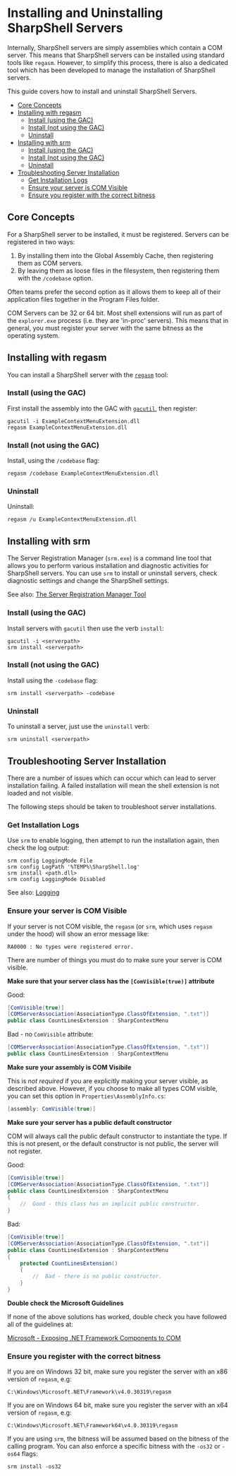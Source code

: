 # Installing and Uninstalling SharpShell Servers

Internally, SharpShell servers are simply assemblies which contain a COM server. This means that SharpShell servers can be installed using standard tools like `regasm`. However, to simplify this process, there is also a dedicated tool which has been developed to manage the installation of SharpShell servers.

This guide covers how to install and uninstall SharpShell Servers.


<!-- vim-markdown-toc GFM -->

* [Core Concepts](#core-concepts)
* [Installing with regasm](#installing-with-regasm)
    * [Install (using the GAC)](#install-using-the-gac)
    * [Install (not using the GAC)](#install-not-using-the-gac)
    * [Uninstall](#uninstall)
* [Installing with srm](#installing-with-srm)
    * [Install (using the GAC)](#install-using-the-gac-1)
    * [Install (not using the GAC)](#install-not-using-the-gac-1)
    * [Uninstall](#uninstall-1)
* [Troubleshooting Server Installation](#troubleshooting-server-installation)
    * [Get Installation Logs](#get-installation-logs)
    * [Ensure your server is COM Visible](#ensure-your-server-is-com-visible)
    * [Ensure you register with the correct bitness](#ensure-you-register-with-the-correct-bitness)

<!-- vim-markdown-toc -->

## Core Concepts

For a SharpShell server to be installed, it must be registered. Servers can be registered in two ways:

1. By installing them into the Global Assembly Cache, then registering them as COM servers.
2. By leaving them as loose files in the filesystem, then registering them with the `/codebase` option.

Often teams prefer the second option as it allows them to keep all of their application files together in the Program Files folder.

COM Servers can be 32 or 64 bit. Most shell extensions will run as part of the `explorer.exe` process (i.e. they are 'in-proc' servers). This means that in general, you must register your server with the same bitness as the operating system.

## Installing with regasm

You can install a SharpShell server with the [`regasm`](https://docs.microsoft.com/en-us/dotnet/framework/tools/regasm-exe-assembly-registration-tool) tool:

### Install (using the GAC)

First install the assembly into the GAC with [`gacutil`](https://docs.microsoft.com/en-us/dotnet/framework/app-domains/how-to-install-an-assembly-into-the-gac), then register:

```
gacutil -i ExampleContextMenuExtension.dll
regasm ExampleContextMenuExtension.dll
```

### Install (not using the GAC)

Install, using the `/codebase` flag:

```
regasm /codebase ExampleContextMenuExtension.dll
```

### Uninstall

Uninstall:

```
regasm /u ExampleContextMenuExtension.dll
```

## Installing with srm

The Server Registration Manager (`srm.exe`) is a command line tool that allows you to perform various installation and diagnostic activities for SharpShell servers. You can use `srm` to install or uninstall servers, check diagnostic settings and change the SharpShell settings.

See also: [The Server Registration Manager Tool](../srm/srm.md)

### Install (using the GAC)

Install servers with `gacutil` then use the verb `install`:

```
gacutil -i <serverpath>
srm install <serverpath>
```

### Install (not using the GAC)

Install using the `-codebase` flag:

```
srm install <serverpath> -codebase
```

### Uninstall

To uninstall a server, just use the `uninstall` verb:

```
srm uninstall <serverpath>
```

## Troubleshooting Server Installation

There are a number of issues which can occur which can lead to server installation failing. A failed installation will mean the shell extension is not loaded and not visible.

The following steps should be taken to troubleshoot server installations.

### Get Installation Logs

Use `srm` to enable logging, then attempt to run the installation again, then check the log output:

```
srm config LoggingMode File
srm config LogPath '%TEMP%\SharpShell.log'
srm install <path.dll>
srm config LoggingMode Disabled
```

See also: [Logging](../logging/logging.md)

### Ensure your server is COM Visible

If your server is not COM visible, the `regasm` (or `srm`, which uses `regasm` under the hood) will show an error message like:

```
RA0000 : No types were registered error.
```

There are number of things you must do to make sure your server is COM visible.

**Make sure that your server class has the `[ComVisible(true)]` attribute**

Good:

```csharp
[ComVisible(true)]
[COMServerAssociation(AssociationType.ClassOfExtension, ".txt")]
public class CountLinesExtension : SharpContextMenu
```

Bad - no `ComVisible` attribute:

```csharp
[COMServerAssociation(AssociationType.ClassOfExtension, ".txt")]
public class CountLinesExtension : SharpContextMenu
```

**Make sure your assembly is COM Visibile**

This is *not required* if you are explicitly making your server visible, as described above. However, if you choose to make all types COM visible, you can set this option in `Properties\AssemblyInfo.cs`:

```csharp
[assembly: ComVisible(true)]
```

**Make sure your server has a public default constructor**

COM will always call the public default constructor to instantiate the type. If this is not present, or the default constructor is not public, the server will not register.

Good:

```csharp
[ComVisible(true)]
[COMServerAssociation(AssociationType.ClassOfExtension, ".txt")]
public class CountLinesExtension : SharpContextMenu
{
    //  Good - this class has an implicit public constructor.
}
```

Bad:

```csharp
[ComVisible(true)]
[COMServerAssociation(AssociationType.ClassOfExtension, ".txt")]
public class CountLinesExtension : SharpContextMenu
{
    protected CountLinesExtension()
    {
        //  Bad - there is no public constructor.
    }
}
```

**Double check the Microsoft Guidelines**

If none of the above solutions has worked, double check you have followed all of the guidelines at:

[Microsoft - Exposing .NET Framework Components to COM](https://docs.microsoft.com/en-us/dotnet/framework/interop/exposing-dotnet-components-to-com)

### Ensure you register with the correct bitness

If you are on Windows 32 bit, make sure you register the server with an x86 version of `regasm`, e.g:  

```
C:\Windows\Microsoft.NET\Framework\v4.0.30319\regasm 
```

If you are on Windows 64 bit, make sure you register the server with an x64 version of `regasm`, e.g:

```
C:\Windows\Microsoft.NET\Framework64\v4.0.30319\regasm
```

If you are using `srm`, the bitness will be assumed based on the bitness of the calling program. You can also enforce a specific bitness with the `-os32` or `-os64` flags:

```
srm install -os32
```
